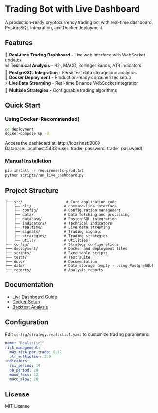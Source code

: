 # Trading Bot with Live Dashboard

A production-ready cryptocurrency trading bot with real-time dashboard, PostgreSQL integration, and Docker deployment.

## Features

🚀 **Real-time Trading Dashboard** - Live web interface with WebSocket updates  
📊 **Technical Analysis** - RSI, MACD, Bollinger Bands, ATR indicators  
🐘 **PostgreSQL Integration** - Persistent data storage and analytics  
🐳 **Docker Deployment** - Production-ready containerized setup  
⚡ **Live Data Streaming** - Real-time Binance WebSocket integration  
🎯 **Multiple Strategies** - Configurable trading algorithms  

## Quick Start

### Using Docker (Recommended)

```bash
cd deployment
docker-compose up -d
```

Access the dashboard at: http://localhost:8000  
Database: localhost:5433 (user: trader, password: trader_password)

### Manual Installation

```bash
pip install -r requirements-prod.txt
python scripts/run_live_dashboard.py
```

## Project Structure

```
├── src/                    # Core application code
│   ├── cli/               # Command-line interface
│   ├── config/            # Configuration management
│   ├── data/              # Data fetching and processing
│   ├── database/          # PostgreSQL integration
│   ├── indicators/        # Technical indicators
│   ├── realtime/          # Live data streaming
│   ├── signals/           # Trading signals
│   ├── strategies/        # Trading strategies
│   └── utils/             # Utilities
├── config/                # Strategy configurations
├── deployment/            # Docker and deployment files
├── scripts/               # Executable scripts
├── tests/                 # Test suite
├── docs/                  # Documentation
├── data/                  # Data storage (empty - using PostgreSQL)
└── reports/               # Analysis reports
```

## Documentation

- [Live Dashboard Guide](docs/LIVE_DASHBOARD_GUIDE.md)
- [Docker Setup](docs/DOCKER.md)
- [Backtest Analysis](docs/FINAL_BACKTEST_ANALYSIS_REPORT.md)

## Configuration

Edit `config/strategy.realistic1.yaml` to customize trading parameters:

```yaml
name: "Realistic1"
risk_management:
  max_risk_per_trade: 0.02
  atr_multiplier: 2.0
indicators:
  rsi_period: 14
  bb_period: 20
  macd_fast: 12
  macd_slow: 26
```

## License

MIT License